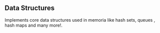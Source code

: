 ## Data Structures
Implements core data structures used in memoria like hash sets, queues , hash maps and many more!.